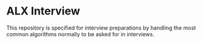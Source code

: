 # ALX Interview

This repository is specified for interview preparations by handling the most common algorithms normally to be asked for in interviews.